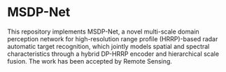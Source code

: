 # MSDP-Net
This repository implements MSDP-Net, a novel multi-scale domain perception network for high-resolution range profile (HRRP)-based radar automatic target recognition, which jointly models spatial and spectral characteristics through a hybrid DP-HRRP encoder and hierarchical scale fusion. The work has been accepted by Remote Sensing.
